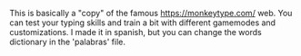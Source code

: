 This is basically a "copy" of the famous https://monkeytype.com/ web. You can test your typing skills and train a bit with different gamemodes and customizations. I made it in spanish, but you can change the words dictionary in the 'palabras' file.
